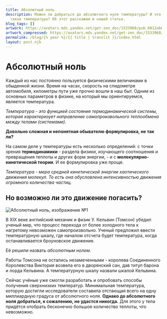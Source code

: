 ```yaml
---
title: Абсолютный ноль
description: Можно ли добраться до абсолютного нуля температуры? И что вообще
  такое температура? Об этот расскажем в нашей статье.
blog_tags: []
artwork: https://avatars.mds.yandex.net/get-zen_doc/1533968/pub_6012ab665f624a023d6c83e5_601451da7fd0a5390fcfdecf/scale_1200
artwork_compressed: https://avatars.mds.yandex.net/get-zen_doc/1533968/pub_6012ab665f624a023d6c83e5_601451da7fd0a5390fcfdecf/scale_1200
permalink: /blog/{% year %}/{{ title | translit }}/index.html
layout: post.njk
---
```

# Абсолютный ноль

Каждый из нас постоянно пользуется физическими величинами в обыденной жизни. Время на часах, скорость на спидометре автомобиля, километры пути уже прочно вошли в наш быт. Одним из основных параметров в физике, на который мы ориентируемся, является температура.

*Температура - это функцией состояния термодинамической системы, которая характеризует направление самопроизвольного теплообмена между телами (системами).*

**Довольно сложная и непонятная обывателю формулировка, не так ли?**

На самом деле у температуры есть несколько определений: с точки зрения **термодинамики** - раздела физики, изучающего соотношения и превращения теплоты и других форм энергии, - и с **молекулярно-кинетической теории**. И ее формулировка уже проще.

*Температура - мера средней кинетической энергии хаотического движения молекул. То есть она обусловлена интенсивностью движения огромного количества частиц.*

## Но возможно ли это движение погасить?

![Абсолютный ноль, изображение №1](https://sun9-60.userapi.com/impg/b3n5aIyGMcS2Lq4Hl-9gY7kFxbi2c8x5MLxeyw/UEy7a9SLP68.jpg?size=796x1024&quality=96&sign=2aad4fde2ef48e2f33cddd8064957f70&type=album)

В XIX веке английский механик и физик У. Кельвин (Томсон) убедил ученый мир, что процесс перехода от более холодного тела к нагретому невозможен самопроизвольно. Ученый предложил ввести температурную шкалу, где началом отсчета будет температура, когда останавливается броуновское движение.

Её решили назвать *абсолютным нолем*.

Работы Томсона не остались незамеченными - королева Соединенного Королевства Виктория возвела его в дворянский сан, дав титул барона и лорда Кельвина. А температурную шкалу назвали шкалой Кельвина.

Сейчас учёные уже смогли разработать и опробовать способы получения сверхнизких температур. Минимальная температура, которую достигли исследователи составила отстающая всего на одну миллиардную градуса от абсолютного ноля. **Однако до абсолютного ноля добраться, к сожалению, не удастся никогда.** Для этого у тела придётся отобрать бесконечно большое количество теплоты, что невозможно.
